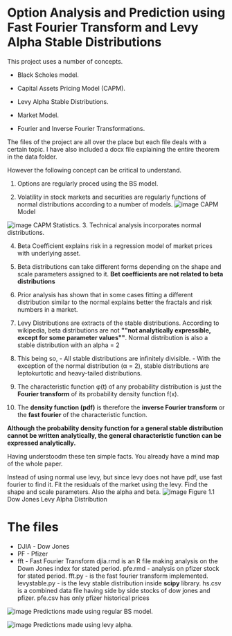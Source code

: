 # Option Analysis and Prediction using Fast Fourier Transform and Levy Alpha Stable Distributions

This project uses a number of concepts.

- Black Scholes model.

- Capital Assets Pricing Model (CAPM).

- Levy Alpha Stable Distributions. 

- Market Model.

- Fourier and Inverse Fourier Transformations.

The files of the project are all over the place but each file deals with a certain topic. I have also included a docx file explaining the entire theorem in the data folder. 

However the following concept can be critical to understand.
1. Options are regularly proced using the BS model.

2. Volatility in stock markets and securities are regularly functions of normal distributions according to a number of models. 
![image](https://user-images.githubusercontent.com/47692036/161438930-7d658922-079a-4a16-8634-f748ea50e9df.png)
CAPM Model

![image](https://user-images.githubusercontent.com/47692036/161439035-9ef01336-eb45-4971-af29-384e66f15573.png)
CAPM Statistics.
3. Technical analysis incorporates normal distributions.

4. Beta Coefficient explains risk in a regression model of market prices with underlying asset.

5. Beta distributions can take different forms depending on the shape and scale parameters assigned to it. **Bet coefficients are not related to beta distributions**

6. Prior analysis has shown that in some cases fitting a different distribution similar to the normal explains better the fractals and risk numbers in a market.

7. Levy Distributions are extracts of the stable distributions. According to wikipedia, beta distributions are not __""not analytically expressible, except for some parameter values""__. Normal distribution is also a stable distribution with an alpha = 2

8. This being so, - All stable distributions are infinitely divisible. - With the exception of the normal distribution (α = 2), stable distributions are leptokurtotic and heavy-tailed distributions. 

9. The characteristic function φ(t) of any probability distribution is just the __Fourier transform__ of its probability density function f(x). 

10. The __density function (pdf)__ is therefore the __inverse Fourier transform__ or the __fast fourier__ of the characteristic function.

__Although the probability density function for a general stable distribution cannot be written analytically, the general characteristic function can be expressed analytically.__

Having understoodm these ten simple facts. You already have a mind map of the whole paper. 

Instead of using normal use levy, but since levy does not have pdf, use fast fourier to find it. Fit the residuals of the market using the levy. Find the shape and scale parameters. Also the alpha and beta.
![image](https://user-images.githubusercontent.com/47692036/161438872-1ab6ac8a-5684-4f11-801c-9321dfdf7de9.png)
Figure 1.1 Dow Jones Levy Alpha Distribution

# The files
 - DJIA - Dow Jones
 - PF - Pfizer
 - fft - Fast Fourier Transform
djia.rmd is an R file making analysis on the Down Jones index for stated period.
pfe.rmd - analysis on pfizer stock for stated period.
fft.py - is the fast fourier transform implemented.
levystable.py -  is the levy stable distribution inside __scipy__ library.
hs.csv is a combined data file having side by side stocks of dow jones and pfizer.
pfe.csv has only pfizer historical prices

![image](https://user-images.githubusercontent.com/47692036/161438964-376587d3-d0e3-460f-815f-174ec2993158.png)
Predictions made using regular BS model.

![image](https://user-images.githubusercontent.com/47692036/161438984-9dd0e583-3b5d-4d0c-b91f-3a301b55fd8f.png)
Predictions made using levy alpha. 


